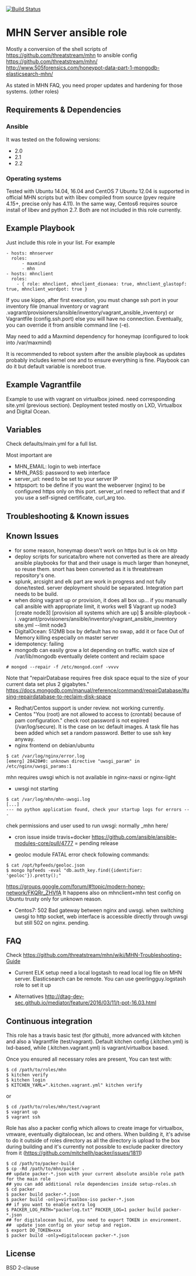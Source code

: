 [![Build Status](https://travis-ci.org/juju4/ansible-mhn.svg?branch=master)](https://travis-ci.org/juju4/ansible-mhn)
# MHN Server ansible role

Mostly a conversion of the shell scripts of https://github.com/threatstream/mhn to ansible config
https://github.com/threatstream/mhn/
http://www.505forensics.com/honeypot-data-part-1-mongodb-elasticsearch-mhn/

As stated in MHN FAQ, you need proper updates and hardening for those systems. (other roles)

## Requirements & Dependencies

### Ansible
It was tested on the following versions:
 * 2.0
 * 2.1
 * 2.2

### Operating systems

Tested with Ubuntu 14.04, 16.04 and CentOS 7
Ubuntu 12.04 is supported in official MHN scripts but with libev compiled from source (pyev require 4.15+, precise only has 4.11). In the same way, Centos6 requires source install of libev and python 2.7. Both are not included in this role currently.

## Example Playbook

Just include this role in your list.
For example

```
- hosts: mhnserver
  roles:
      - maxmind
      - mhn
- hosts: mhnclient
  roles:
    - { role: mhnclient, mhnclient_dionaea: true, mhnclient_glastopf: true, mhnclient_wordpot: true }
```

If you use kippo, after first execution, you must change ssh port in your inventory file (manual inventory or vagrant .vagrant/provisioners/ansible/inventory/vagrant_ansible_inventory) or Vagrantfile (config.ssh.port) else you will have no connection. Eventually, you can override it from ansible command line (-e).

May need to add a Maxmind dependency for honeymap (configured to look into /var/maxmind)

It is recommended to reboot system after the ansible playbook as updates probably includes kernel one and to ensure everything is fine. Playbook can do it but default variable is noreboot true.


## Example Vagrantfile

Example to use with vagrant on virtualbox joined. need corresponding site.yml (previous section).
Deployment tested mostly on LXD, Virtualbox and Digital Ocean.

## Variables

Check defaults/main.yml for a full list.

Most important are
* MHN_EMAIL: login to web interface
* MHN_PASS: password to web interface
* server_url: need to be set to your server IP
* httpsport: to be define if you want the webserver (nginx) to be configured https only on this port. server_url need to reflect that and if you use a self-signed certificate, curl_arg too.

## Troubleshooting & Known issues

## Known Issues

* for some reason, honeymap doesn't work on https but is ok on http
* deploy scripts for suricata/bro where not converted as there are already ansible playbooks for that and their usage is much larger than honeynet, so reuse them. snort has been converted as it is threatstream repository's one.
* splunk, arcsight and elk part are work in progress and not fully done/tested. server deployment should be separated. Integration part needs to be build.
* when doing vagrant up <box> or provision, it does all box up... if you manually call ansible with appropriate limit, it works well
$ Vagrant up node3
[create node3]
[provision all systems which are up]
$ ansible-playbook -i .vagrant/provisioners/ansible/inventory/vagrant_ansible_inventory site.yml --limit node3
* DigitalOcean: 512MB box by default has no swap, add it or face Out of Memory killing especially on master server
* idempotency: failing
* mongodb can easily grow a lot depending on traffic.
watch size of /var/lib/mongodb
eventually delete content and reclaim space
```
# mongod --repair -f /etc/mongod.conf -vvvv
```
Note that "repairDatabase requires free disk space equal to the size of your current data set plus 2 gigabytes."
https://docs.mongodb.com/manual/reference/command/repairDatabase/#using-repairdatabase-to-reclaim-disk-space
* Redhat/Centos support is under review. not working currently.
* Centos "You (root) are not allowed to access to (crontab) because of pam configuration."
check root password is not expired (/var/log/secure).
It is the case on lxc default images. A task file has been added which set a random password. Better to use ssh key anyway.
* nginx frontend on debian/ubuntu
```
$ cat /var/log/nginx/error.log
[emerg] 28420#0: unknown directive "uwsgi_param" in /etc/nginx/uwsgi_params:1
```
mhn requires uwsgi which is not available in nginx-naxsi or nginx-light

* uwsgi not starting
```
$ cat /var/log/mhn/mhn-uwsgi.log
[...]
--- no python application found, check your startup logs for errors ---
```
chek permissions and user used to run uwsgi: normally _mhn here/

* cron issue inside travis+docker
https://github.com/ansible/ansible-modules-core/pull/4777
= pending release

* geoloc module FATAL error
check following commands:
```
$ cat /opt/hpfeeds/geoloc.json
$ mongo hpfeeds -eval "db.auth_key.find({identifier: 'geoloc'}).pretty();"
```
https://groups.google.com/forum/#!topic/modern-honey-network/FKQRr_ZHVfA
It happens also on mhnclient+mhn test config on Ubuntu trusty only for unknown reason.

* Centos7: 502 Bad gateway between nginx and uwsgi.
when switching uwsgi to http socket, web interface is accessible directly through uwsgi but still 502 on nginx.
pending.



## FAQ

Check
https://github.com/threatstream/mhn/wiki/MHN-Troubleshooting-Guide

* Current ELK setup need a local logstash to read local log file on MHN server.
Elasticsearch can be remote.
You can use geerlingguy.logstash role to set it up

* Alternatives
http://dtag-dev-sec.github.io/mediator/feature/2016/03/11/t-pot-16.03.html

## Continuous integration

This role has a travis basic test (for github), more advanced with kitchen and also a Vagrantfile (test/vagrant).
Default kitchen config (.kitchen.yml) is lxd-based, while (.kitchen.vagrant.yml) is vagrant/virtualbox based.

Once you ensured all necessary roles are present, You can test with:
```
$ cd /path/to/roles/mhn
$ kitchen verify
$ kitchen login
$ KITCHEN_YAML=".kitchen.vagrant.yml" kitchen verify
```
or
```
$ cd /path/to/roles/mhn/test/vagrant
$ vagrant up
$ vagrant ssh
```

Role has also a packer config which allows to create image for virtualbox, vmware, eventually digitalocean, lxc and others.
When building it, it's advise to do it outside of roles directory as all the directory is upload to the box during building 
and it's currently not possible to exclude packer directory from it (https://github.com/mitchellh/packer/issues/1811)
```
$ cd /path/to/packer-build
$ cp -Rd /path/to/mhn/packer .
## update packer-*.json with your current absolute ansible role path for the main role
## you can add additional role dependencies inside setup-roles.sh
$ cd packer
$ packer build packer-*.json
$ packer build -only=virtualbox-iso packer-*.json
## if you want to enable extra log
$ PACKER_LOG_PATH="packerlog.txt" PACKER_LOG=1 packer build packer-*.json
## for digitalocean build, you need to export TOKEN in environment.
##  update json config on your setup and region.
$ export DO_TOKEN=xxx
$ packer build -only=digitalocean packer-*.json
```

## License

BSD 2-clause

